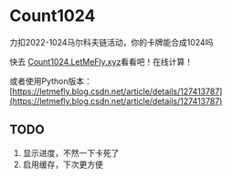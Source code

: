 # Count1024

力扣2022-1024马尔科夫链活动，你的卡牌能合成1024吗

快去 [Count1024.LetMeFly.xyz](https://count1024.letmefly.xyz/)看看吧！在线计算！

或者使用Python版本：[https://letmefly.blog.csdn.net/article/details/127413787](https://letmefly.blog.csdn.net/article/details/127413787)


## TODO

1. 显示进度，不然一下卡死了
2. 启用缓存，下次更方便


